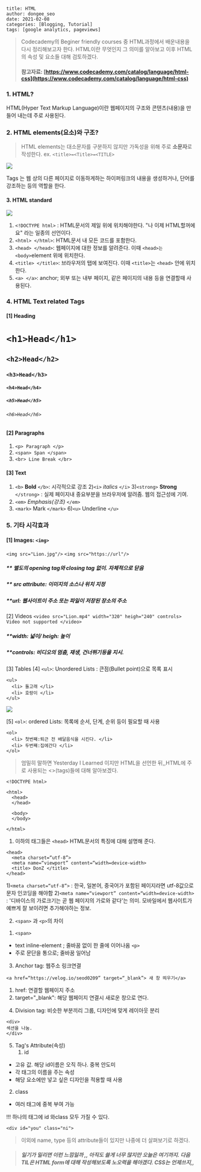 ```
title: HTML
author: dongee_seo
date: 2021-02-08
categories: [Blogging, Tutorial]
tags: [google analytics, pageviews]
```

> Codecademy의 Beginer friendly courses 중 HTML과정에서 배운내용을 다시 정리해보고자 한다.
> HTML이란 무엇인지 그 의미를 알아보고 이후 HTML의 속성 및 요소들 대해 검토하겠다.
>
> #### 참고자료: [https://www.codecademy.com/catalog/language/html-css](https://www.codecademy.com/catalog/language/html-css)

### 1. HTML?

HTML(Hyper Text Markup Language)이란 웹페이지의 구조와 콘텐츠(내용)을 만들어 내는데 주로 사용된다.

### 2. HTML elements(요소)와 구조?

> HTML elements는 대소문자를 구분하지 않지만
> 가독성을 위해 주로 **소문자**로 작성한다.
> ex. `<title>=<Title>=<TITLE>`

![](https://velog.velcdn.com/images%2Fseod0209%2Fpost%2F7613b285-c841-4997-b10b-945038be08c3%2FHTML%20structure%20copy.jpg)

Tags 는 웹 상의 다른 페이지로 이동하게하는 하이퍼링크의 내용을 생성하거나, 단어를 강조하는 등의 역할을 한다.

#### 3. HTML standard

![](https://velog.velcdn.com/images%2Fseod0209%2Fpost%2F1222b3eb-1c62-4373-a06a-dc311bc6bfe8%2Fcarbon.png)

1. `<!DOCTYPE html>`
   : HTML문서의 제일 위에 위치해야한다. "나 이제 HTML할꺼에요" 라는 일종의 선언이다.
2. `<html> </html>`: HTML문서 내 모든 코드를 포함한다.
3. `<head> </head>`: 웹페이지에 대한 정보를 알려준다.
   이때 `<head>는 <body>`element 위에 위치한다.
4. `<title> </title>`: 브라우저의 탭에 보여진다.
   이때 `<title>`는 `<head>` 안에 위치한다.
5. `<a> </a>`: anchor; 외부 또는 내부 페이지, 같은 페이지의 내용 등을 연결할때 사용된다.

### 4. HTML Text related Tags

#### [1] Heading

# `<h1>Head</h1>`

## `<h2>Head</h2>`

### `<h3>Head</h3>`

#### `<h4>Head</h4>`

##### `<h5>Head</h5>`

###### `<h6>Head</h6>`

#### [2] Paragraphs

1. `<p> Paragraph </p>`
2. `<span> Span </span>`
3. `<br> Line Break </br>`

#### [3] Text

1. `<b>` **Bold** `</b>`: 시각적으로 강조 2)`<i>` _italics_ `</i>` 3)`<strong>` **Strong** `</strong>`
   : 실제 페이지내 중요부분을 브라우저에 알려줌. 웹의 접근성에 기여.
2. `<em>` _Emphasis(강조)_ `</em>`
3. `<mark>` Mark `</mark>` 6)`<u>` Underline `</u>`

### 5. 기타 시각효과

#### [1] Images: `<img>`

`<img src="Lion.jpg"/>`
`<img src="https://url"/>`

##### \*\* 별도의 opening tag와 closing tag 없이. 자체적으로 닫음

##### \*\* src attribute: 이미지의 소스나 위치 지정

##### \*\*url: 웹사이트이 주소 또는 파일이 저장된 장소의 주소

[2] Videos
`<video src="Lion.mp4" width="320" heigh="240" controls> Video not supported </video>`

##### \*\*width: 넓이/ heigh: 높이

##### \*\*controls: 비디오의 멈춤, 재생, 건너뛰기등을 지시.

[3] Tables
[4] `<ul>`: Unordered Lists : 큰점(Bullet point)으로 목록 표시

```null
<ul>
  <li> 돌고래 </li>
  <li> 호랑이 </li>
</ul>
```

![](<https://velog.velcdn.com/images%2Fseod0209%2Fpost%2F1d767969-d65b-4450-8e91-7123cc4d53be%2F%EC%8A%A4%ED%81%AC%EB%A6%B0%EC%83%B7(3).png>)

[5] `<ol>`: ordered Lists: 목록에 순서, 단계, 순위 등이 필요할 때 사용

```null
<ol>
  <li> 첫번째:퇴근 전 배달음식을 시킨다. </li>
  <li> 두번째:집에간다 </li>
</ol>
```

> 엄밀히 말하면 Yesterday I Learned 이지만
> HTML을 선언한 뒤,,HTML에 주로 사용되는 <>(tags)들에 대해 알아보겠다.

```null
<!DOCTYPE html>

<html>
  <head>
  </head>

  <body>
  </body>

</html>
```

1. 이하의 태그들은 `<head>` HTML문서의 특징에 대해 설명해 준다.

```null
<head>
  <meta charset=“utf-8”>
  <meta name=“viewport” content=“width=device-width>
  <title> DonZ </title>
</head>
```

1)`<meta charset=“utf-8”>`
: 한국, 일본어, 중국어가 포함된 페이지라면 utf-8값으로 문자 인코딩을 해야함 2)`<meta name=“viewport” content=“width=device-width>`
: '디바이스의 가로크기는 곧 웹 페이지의 가로와 같다'는 의미.
모바일에서 웹사이트가 예쁘게 잘 보이려면 추가해야하는 정보.

2. `<span>` 과 `<p>`의 차이

1) `<span>`

- text inline-element ; 줄바꿈 없이 한 줄에 이어나옴
  `<p>`
- 주로 문단을 통으로; 줄바꿈 일어남

3. Anchor tag: 웹주소 링크연결

`<a href=“https://velog.io/seod0209” target=“_blank”> 새 창 띄우기</a>`

1. href: 연결할 웹페이지 주소
2. target="\_blank": 해당 웹페이지 연결시 새로운 창으로 연다.

4) Division tag: 비슷한 부분끼리 그룹, 디자인에 맞게 레이아웃 분리

```null
<div>
섹션을 나눔.
</div>
```

5. Tag's Attribute(속성)
   1. id

- 고유 값. 해당 id이름은 오직 하나. 중복 안도미
- 각 태그의 이름을 주는 속성
- 해당 요소에만 넣고 싶은 디자인을 적용할 때 사용

2. class

- 여러 태그에 중복 부여 가능

!!! 하나의 태그에 id 와class 모두 가질 수 있다.

`<div id="you" class="ni">`

> 이외에 name, type 등의 attribute들이 있지만
> 나중에 더 살펴보기로 하겠다.

> ##### 일기가 밀리면 이런 느낌일까 ,, 아직도 쓸게 너무 많지만 오늘은 여기까지. 다음 TIL은 HTML form에 대해 작성해보도록 노오력을 해야겠다. CSS는 언제쓰지,,
